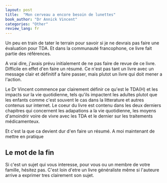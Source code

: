 ```yaml
---
layout: post
title:  "Mon cerveau a encore besoin de lunettes"
book_author: "Dr Annick Vincent"
categories: "Other"
review_lang: fr
---
```


Un peu en train de tater le terrain pour savoir si je ne devrais pas faire une évaluation pour TDA. Et dans la communauté francophone, ce livre fait partie des références.

A vrai dire, j'avais prévu initialement de ne pas faire de revue de ce livre. Difficile en effet d'en faire un résumé. Ce n'est pas tant un livre avec un message clair et définitif a faire passer, mais plutot un livre qui doit mener a l'action.

Le Dr Vincent commence par clairement définir ce qu'est le TDA(H) et les impacts sur la vie quotidienne, tels qu'ils impactent les adultes plutot que les enfants comme c'est souvent le cas dans la litterature et autres contenus sur internet. Le coeur du livre est contenu dans les deux derniers chapitres qui concernent les adapations a la vie quotidienne, les moyens d'amoindrir voire de vivre avec les TDA et le dernier sur les traitements médicamenteux.

Et c'est la que ca devient dur d'en faire un résumé. A moi maintenant de mettre en pratique

## Le mot de la fin

Si c'est un sujet qui vous interesse, pour vous ou un membre de votre famille, hésitez pas. C'est loin d'etre un livre généraliste même si l'auteure arrive a exprimer tres clairement son sujet.
